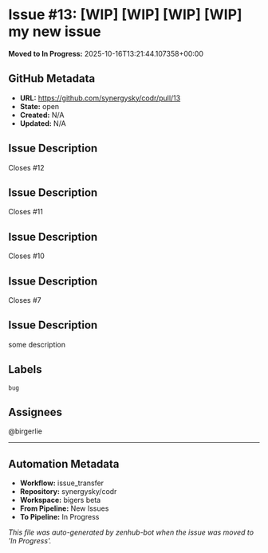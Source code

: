 # Issue #13: [WIP] [WIP] [WIP] [WIP] my new issue 

**Moved to In Progress:** 2025-10-16T13:21:44.107358+00:00

## GitHub Metadata

- **URL:** https://github.com/synergysky/codr/pull/13
- **State:** open
- **Created:** N/A
- **Updated:** N/A

## Issue Description

Closes #12

## Issue Description
Closes #11

## Issue Description
Closes #10

## Issue Description
Closes #7

## Issue Description
some description 



## Labels
`bug`

## Assignees
@birgerlie





---

## Automation Metadata

- **Workflow:** issue_transfer
- **Repository:** synergysky/codr
- **Workspace:** bigers beta
- **From Pipeline:** New Issues
- **To Pipeline:** In Progress

*This file was auto-generated by zenhub-bot when the issue was moved to 'In Progress'.*